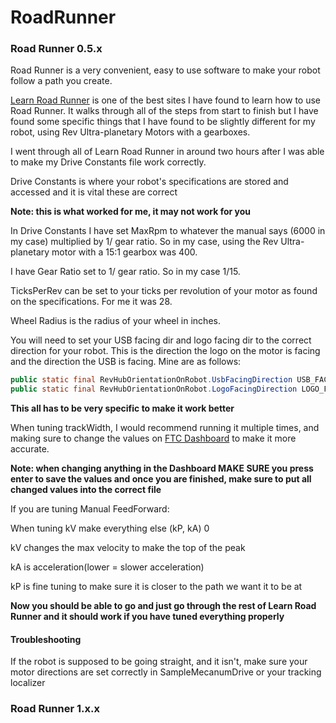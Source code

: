# RoadRunner

### Road Runner 0.5.x

Road Runner is a very convenient, easy to use software to make your robot follow a path you create.

[Learn Road Runner](https://learnroadrunner.com/#frequently-asked-questions) is one of the best sites I have found to learn how to use Road Runner. It walks through all of the steps from start to finish but I have found some specific things that I have found to be slightly different for my robot, using Rev Ultra-planetary Motors with a gearboxes.

I went through all of Learn Road Runner in around two hours after I was able to make my Drive Constants file work correctly.

Drive Constants is where your robot's specifications are stored and accessed and it is vital these are correct

**Note: this is what worked for me, it may not work for you**

In Drive Constants I have set MaxRpm to whatever the manual says (6000 in my case) multiplied by 1/ gear ratio. So in my case, using the Rev Ultra-planetary motor with a 15:1 gearbox was 400.

I have Gear Ratio set to 1/ gear ratio. So in my case 1/15.

TicksPerRev can be set to your ticks per revolution of your motor as found on the specifications. For me it was 28.

Wheel Radius is the radius of your wheel in inches.

You will need to set your USB facing dir and logo facing dir to the correct direction for your robot. This is the direction the logo on the motor is facing and the direction the USB is facing. Mine are as follows:

```java
public static final RevHubOrientationOnRobot.UsbFacingDirection USB_FACING_DIR = RevHubOrientationOnRobot.UsbFacingDirection.LEFT;
public static final RevHubOrientationOnRobot.LogoFacingDirection LOGO_FACING_DIR = RevHubOrientationOnRobot.LogoFacingDirection.UP; 
```

**This all has to be very specific to make it work better**

When tuning trackWidth, I would recommend running it multiple times, and making sure to change the values on [FTC Dashboard](http://192.168.43.1:8080/dash) to make it more accurate.

**Note: when changing anything in the Dashboard MAKE SURE you press enter to save the values and once you are finished, make sure to put all changed values into the correct file**

If you are tuning Manual FeedForward:

When tuning kV make everything else (kP, kA) 0

kV changes the max velocity to make the top of the peak

kA is acceleration(lower = slower acceleration)

kP is fine tuning to make sure it is closer to the path we want it to be at

**Now you should be able to go and just go through the rest of Learn Road Runner and it should work if you have tuned everything properly**

#### Troubleshooting

If the robot is supposed to be going straight, and it isn't, make sure your motor directions are set correctly in SampleMecanumDrive or your tracking localizer

### Road Runner 1.x.x
